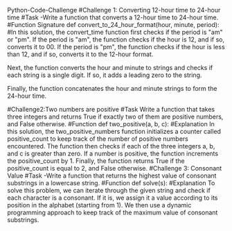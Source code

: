 Python-Code-Challenge
#Challenge 1: Converting 12-hour time to 24-hour time
#Task
-Write a function that converts a 12-hour time to 24-hour time.
#Function Signature
def convert_to_24_hour_format(hour, minute, period):
#In this solution, the convert_time function first checks if the period is "am" or "pm". If the period is "am", the function checks if the hour is 12, and if so, converts it to 00. If the period is "pm", the function checks if the hour is less than 12, and if so, converts it to the 12-hour format.

Next, the function converts the hour and minute to strings and checks if each string is a single digit. If so, it adds a leading zero to the string.

Finally, the function concatenates the hour and minute strings to form the 24-hour time.

#Challenge2:Two numbers are positive
#Task
Write a function that takes three integers and returns True if exactly two of them are positive numbers, and False otherwise.
#Function
def two_positive(a, b, c):
#Explanation
In this solution, the two_positive_numbers function initializes a counter called positive_count to keep track of the number of positive numbers encountered. The function then checks if each of the three integers a, b, and c is greater than zero. If a number is positive, the function increments the positive_count by 1. Finally, the function returns True if the positive_count is equal to 2, and False otherwise.
#Challenge 3: Consonant Value
#Task
-Write a function that returns the highest value of consonant substrings in a lowercase string.
#Function
def solve(s):
 #Explanation
 To solve this problem, we can iterate through the given string and check if each character is a consonant. If it is, we assign it a value according to its position in the alphabet (starting from 1). We then use a dynamic programming approach to keep track of the maximum value of consonant substrings.







